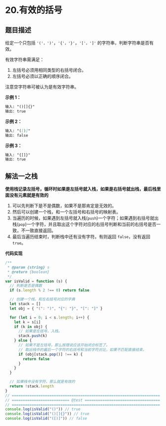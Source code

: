 # 20.有效的括号

## 题目描述

给定一个只包括 `'('，')'`，`'{'，'}'`，`'['，']'` 的字符串，判断字符串是否有效。

有效字符串需满足：

1. 左括号必须用相同类型的右括号闭合。
2. 左括号必须以正确的顺序闭合。

注意空字符串可被认为是有效字符串。

**示例 1：**

```md
输入: "()[]{}"
输出: true
```

**示例 2：**

```md
输入: "([)]"
输出: false
```

**示例 3：**

```md
输入: "{[]}"
输出: true
```

## 解法一之栈

**使用栈记录左括号，循环时如果是左括号就入栈，如果是右括号就出栈，最后栈里面没有元素就是有效的**

1. 可以先判断下是不是偶数，如果不是那肯定是无效的。
2. 然后可以创建一个栈，和一个左括号和右括号的映射表。
3. 当遍历的时候，如果遇到左括号就入栈(`push`)一个字符；如果遇到右括号就出栈(`pop`)一个字符，并且取出这个字符对应的右括号判断和当前的右括号是否一致，不一致直接返回。
4. 最后当遍历结束时，判断栈中还有没有字符。有则返回 `false`，没有返回 `true`。

**代码实现**

```js
/**
 * @param {string} s
 * @return {boolean}
 */
var isValid = function (s) {
  // 判断是否是偶数
  if (s.length % 2 !== 0) return false

  // 创建一个栈，和左右括号对应的字典
  let stack = []
  let obj = { "(": ")", "{": "}", "[": "]" }

  for (let i = 0; i < s.length; i++) {
    let k = s[i]
    if (k in obj) {
      // 如果是左括号，入栈。
      stack.push(k)
    } else {
      // 如果不是左括号，那么按理说应该开始闭合标签了。
      // 取出栈中的最后一个字符的右括号和当前字符对比，如果不匹配直接结束。
      if (obj[stack.pop()] !== k) {
        return false
      }
    }
  }

  // 如果栈中没有字符，那么就是有效的
  return !stack.length
}
// ===================================================================
// ========================== @test ==================================
// ===================================================================
console.log(isValid("()")) // true
console.log(isValid("()[]{}")) // true
console.log(isValid("([)]")) // false
```
